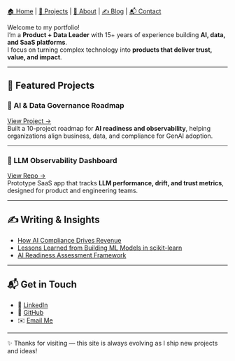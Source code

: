 [🏠 Home](index.md) | [📂 Projects](projects.md) | [👤 About](about.md) | [✍️ Blog](blog.md) | [📬 Contact](index.md#-get-in-touch)


Welcome to my portfolio!  
I’m a **Product + Data Leader** with 15+ years of experience building **AI, data, and SaaS platforms**.  
I focus on turning complex technology into **products that deliver trust, value, and impact**.

---

## 🚀 Featured Projects

### 🔹 AI & Data Governance Roadmap
[View Project →](../notebooks/ai-governance-roadmap.ipynb)  
Built a 10-project roadmap for **AI readiness and observability**, helping organizations align business, data, and compliance for GenAI adoption.

---

### 🔹 LLM Observability Dashboard
[View Repo →](../src/llm-observability/)  
Prototype SaaS app that tracks **LLM performance, drift, and trust metrics**, designed for product and engineering teams.

---

## ✍️ Writing & Insights
- [How AI Compliance Drives Revenue](blog/ai-compliance-business-value.md)  
- [Lessons Learned from Building ML Models in scikit-learn](blog/lessons-ml-sklearn.md)  
- [AI Readiness Assessment Framework](blog/ai-readiness-framework.md)

---

## 📬 Get in Touch
- 💼 [LinkedIn](https://www.linkedin.com/in/yourname)  
- 🐙 [GitHub](https://github.com/yourusername)  
- ✉️ [Email Me](mailto:your@email.com)

---

✨ Thanks for visiting — this site is always evolving as I ship new projects and ideas!

